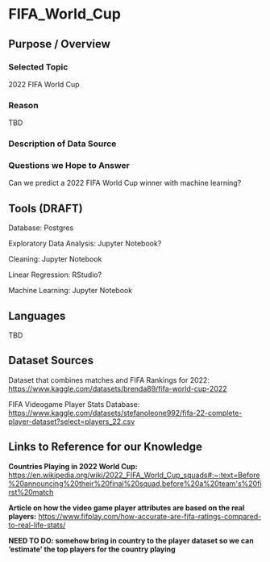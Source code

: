 # FIFA_World_Cup

## Purpose / Overview

### Selected Topic
2022 FIFA World Cup

### Reason
TBD

### Description of Data Source

### Questions we Hope to Answer
Can we predict a 2022 FIFA World Cup winner with machine learning?

## Tools (DRAFT)
Database: Postgres

Exploratory Data Analysis: Jupyter Notebook?

Cleaning: Jupyter Notebook

Linear Regression: RStudio?

Machine Learning: Jupyter Notebook

## Languages

TBD


## Dataset Sources
Dataset that combines matches and FIFA Rankings for 2022:
https://www.kaggle.com/datasets/brenda89/fifa-world-cup-2022


FIFA Videogame Player Stats Database:
https://www.kaggle.com/datasets/stefanoleone992/fifa-22-complete-player-dataset?select=players_22.csv

## Links to Reference for our Knowledge

**Countries Playing in 2022 World Cup:**
https://en.wikipedia.org/wiki/2022_FIFA_World_Cup_squads#:~:text=Before%20announcing%20their%20final%20squad,before%20a%20team's%20first%20match

**Article on how the video game player attributes are based on the real players:**
https://www.fifplay.com/how-accurate-are-fifa-ratings-compared-to-real-life-stats/

 

**NEED TO DO: somehow bring in country to the player dataset so we can ‘estimate’ the top players for the country playing**
